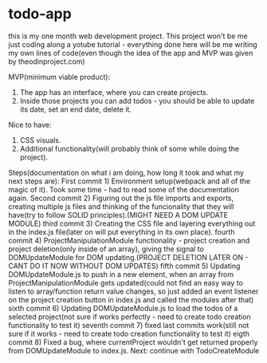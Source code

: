 # todo-app

this is my one month web development project. This project won't be me just coding along a yotube tutorial - everything done here will be me writing my own lines of code(even though the idea of the app and MVP was given by theodinproject.com)


MVP(minimum viable product):
1) The app has an interface, where you can create projects.
2) Inside those projects you can add todos - you should be able to update its date, set an end date, delete it.

Nice to have:
1) CSS visuals.
2) Additional functionality(will probably think of some while doing the project).

Steps(documentation on what i am doing, how long it took and what my next steps are):
First commit   1) Environment setup(webpack and all of the magic of it). Took some time - had to read some of the documentation again.
Second commit  2) Figuring out the js file imports and exports, creating multiple js files and thinking of the funcionality that they will have(try to follow SOLID principles).(MIGHT NEED A DOM UPDATE MODULE)
third commit   3) Creating the CSS file and layering everything out in the index.js file(later on will put everything in its own place).
fourth commit  4) ProjectManipulationModule functionality - project creation and project deletion(only inside of an array), giving the signal to DOMUpdateModule for DOM updating.(PROJECT DELETION LATER ON - CANT DO IT NOW WITHOUT DOM UPDATES)
fifth commit   5) Updating DOMUpdateModule.js to push in a new element, when an array from ProjectManipulationModule gets updated(could not find an easy way to listen to array/function return value changes, so just added an event listener on the project creation button in index.js and called the modules after that)
sixth commit   6) Updating DOMUpdateModule.js to load the todos of a selected project(not sure if works perfectly - need to create todo creation functionality to test it)
seventh commit 7) fixed last commits work(still not sure if it works - need to create todo creation functionality to test it)
eigth commit   8) Fixed a bug, where currentProject wouldn't get returned properly from DOMUpdateModule to index.js. Next: continue with TodoCreateModule